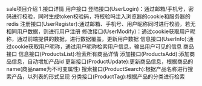 sale项目介绍
    1.接口详情
        用户接口
            登陆接口(UserLogin)：通过邮箱/手机号，密码进行校验，同时生成token校验码，将校验吗注入浏览器的cookie和服务器的redis
            注册接口(UserRegister):通过邮箱、手机号、用户昵称同时进行校验，若无相同用户数据，则进行用户注册
            修改接口(UserModify)：通过cookie获取用户昵称，通过前端提供的数据，进行数据覆盖，更新用户数据 
            信息接口(UserInfo):通过cookie获取用户昵称，通过用户昵称检索用户信息，输出用户可见的信息
        商品接口
            信息接口(ProductsList):检索所有商品详情
            添加接口(ProductsAdd):添加商品信息，自动增加产品id
            更新接口(ProductUpdate):更新商品信息，根据商品的name(商品name为不可变属性)
            搜索接口(ProductSearch):根据产品名称进行搜索产品，以列表的形式呈现
            分类接口(ProductTag):根据产品的分类进行检索